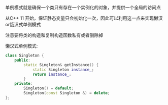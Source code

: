 单例模式就是确保一个类只有存在一个实例化的对象，并提供一个全局的访问点

从C++ 11 开始，保证静态变量只会初始化一次，因此可以利用这一点来实现懒汉or饿汉式单例模式

注意要将类的构造和复制构造函数私有或者删除掉

懒汉式单例模式:

``` c++
class Singleton {
    public:
        static Singleton& getInstance() {
            static Singleton instance_;
            return instance_;
        }
    private:
        Singleton() = default;
        Singleton(const Singleton &) = delete;
};
```
